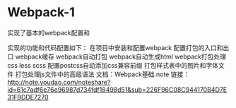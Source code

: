 # Webpack-1
实现了基本的webpack配置和

实现的功能和代码配置如下：
在项目中安装和配置webpack
配置打包的入口和出口
webpack缓存
webpack自动打包
webpack自动生成html
webpack打包处理css less scss
配置postcss自动添加css兼容前缀
打包样式表中的图片和字体文件
打包处理js文件中的高级语法
文档：Webpack基础.note
链接：http://note.youdao.com/noteshare?id=61c7adf6e76e96987d734fdf18498d51&sub=226F96C08C944170B4D7E31F9DDE7270
